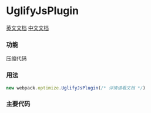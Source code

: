 # UglifyJsPlugin 

[英文文档](https://webpack.js.org/plugins/uglifyjs-webpack-plugin/)
[中文文档](https://doc.webpack-china.org/plugins/uglifyjs-webpack-plugin/)

### 功能
压缩代码

### 用法
```javascript
new webpack.optimize.UglifyJsPlugin(/* 详情请看文档 */)
```

### 主要代码
```javascript

```